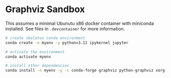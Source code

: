 # Graphviz Sandbox

This assumes a minimal Ubunutu x86 docker container with miniconda installed.  See files in `.devcontainer` for more information.


```bash
# create skeleton conda environment
conda create -n myenv -y python=3.11 ipykernel jupyter

# activate the environment
conda activate myenv

# install other dependencies
conda install -n myenv -y -c conda-forge graphviz python-graphviz xorg-libxrender 
```